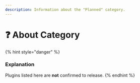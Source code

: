 ```yaml
---
description: Information about the "Planned" category.
---
```


# ❓ About Category

{% hint style="danger" %}
### Explanation

Plugins listed here are **not** confirmed to release.
{% endhint %}
